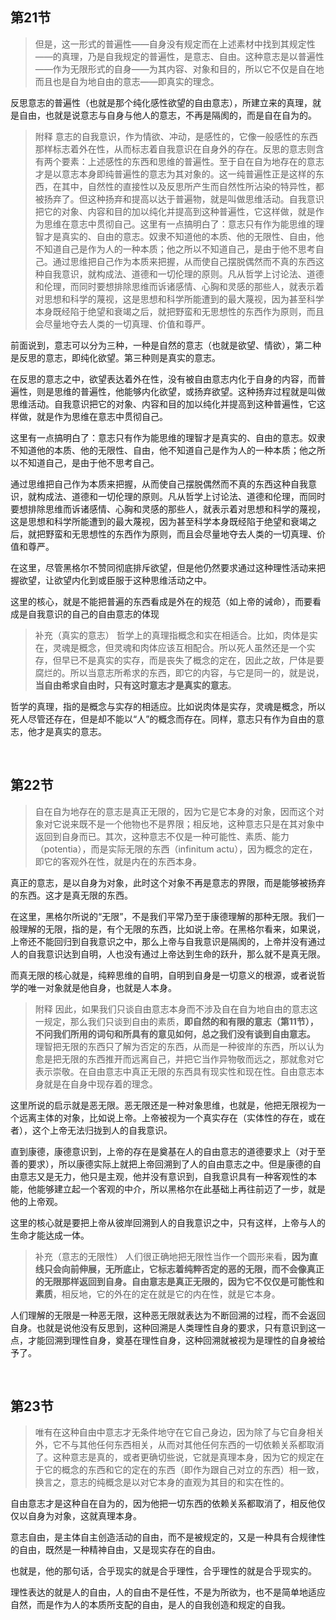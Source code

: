 <h2>第21节</h2><blockquote data-pid="HRiRHyld">但是，这一形式的普遍性——自身没有规定而在上述素材中找到其规定性——的真理，乃是自我规定的普遍性，是意志、自由。这种意志是以普遍性——作为无限形式的自身——为其内容、对象和目的，所以它不仅是自在地而且也是自为地自由的意志——即真实的理念。</blockquote><p data-pid="zhPf6Bxq">反思意志的普遍性（也就是那个纯化感性欲望的自由意志），所建立来的真理，就是自由，也就是说意志与自身与他人的意志，不再是隔阂的，而是自在自为的。</p><blockquote data-pid="e9KSjR_o">附释 意志的自我意识，作为情欲、冲动，是感性的，它像一般感性的东西那样标志着外在性，从而标志着自我意识在自身外的存在。反思的意志则含有两个要素：上述感性的东西和思维的普遍性。至于自在自为地存在的意志才是以意志本身即纯普遍性的意志为其对象的。这一纯普遍性正是这样的东西，在其中，自然性的直接性以及反思所产生而自然性所沾染的特异性，都被扬弃了。但这种扬弃和提高以达于普遍物，就是叫做思维活动。自我意识把它的对象、内容和目的加以纯化并提高到这种普遍性，它这样做，就是作为思维在意志中贯彻自己。这里有一点搞明白了：意志只有作为能思维的理智才是真实的、自由的意志。奴隶不知道他的本质、他的无限性、自由，他不知道自己是作为人的一种本质；他之所以不知道自己，是由于他不思考自己。通过思维把自己作为本质来把握，从而使自己摆脱偶然而不真的东西这种自我意识，就构成法、道德和一切伦理的原则。凡从哲学上讨论法、道德和伦理，而同时要想排除思维而诉诸感情、心胸和灵感的那些人，就表示着对思想和科学的蔑视，这是思想和科学所能遭到的最大蔑视，因为甚至科学本身既经陷于绝望和衰竭之后，就把野蛮和无思想性的东西作为原则，而且会尽量地夺去人类的一切真理、价值和尊严。</blockquote><p data-pid="aag3EM7-">前面说到，意志可以分为三种，一种是自然的意志（也就是欲望、情欲），第二种是反思的意志，即纯化欲望。第三种则是真实的意志。</p><p data-pid="jl3Di5Na">在反思的意志之中，欲望表达着外在性，没有被自由意志内化于自身的内容，而普遍性，则是思维的普遍性，他能够内化欲望，或扬弃欲望。这种扬弃过程就是叫做思维活动。自我意识把它的对象、内容和目的加以纯化并提高到这种普遍性，它这样做，就是作为思维在意志中贯彻自己。</p><p data-pid="bW_8Ugff">这里有一点搞明白了：意志只有作为能思维的理智才是真实的、自由的意志。奴隶不知道他的本质、他的无限性、自由，他不知道自己是作为人的一种本质；他之所以不知道自己，是由于他不思考自己。</p><p data-pid="yhXlEwH_">通过思维把自己作为本质来把握，从而使自己摆脱偶然而不真的东西这种自我意识，就构成法、道德和一切伦理的原则。凡从哲学上讨论法、道德和伦理，而同时要想排除思维而诉诸感情、心胸和灵感的那些人，就表示着对思想和科学的蔑视，这是思想和科学所能遭到的最大蔑视，因为甚至科学本身既经陷于绝望和衰竭之后，就把野蛮和无思想性的东西作为原则，而且会尽量地夺去人类的一切真理、价值和尊严。</p><p data-pid="siv5jxQi">在这里，尽管黑格尔不赞同彻底排斥欲望，但是他仍然要求通过这种理性活动来把握欲望，让欲望内化到或臣服于这种思维活动之中。</p><p data-pid="paJTRIFd">这里的核心，就是不能把普遍的东西看成是外在的规范（如上帝的诫命），而要看成是自我意识的自己的自由意志的体现</p><blockquote data-pid="T23ROoJh">补充（真实的意志） 哲学上的真理指概念和实在相适合。比如，肉体是实在，灵魂是概念，但灵魂和肉体应该互相配合。所以死人虽然还是一个实存，但早已不是真实的实存，而是丧失了概念的定在，因此之故，尸体是要腐烂的。所以当意志所希求的东西，即它的内容，与它是同一的，就是说，<b>当自由希求自由时，只有这时意志才是真实的意志</b>。</blockquote><p data-pid="miHr9Ndk">哲学的真理，指的是概念与实存的相适应。比如说肉体是实存，灵魂是概念，所以死人尽管还存在，但是却不能以“人”的概念而存在。同样，意志只有作为自由的意志，他才是真实的意志。</p><p><br></p><h2>第22节</h2><blockquote data-pid="kyUHaFPq">自在自为地存在的意志是真正无限的，因为它是它本身的对象，因而这个对象对它说来既不是一个他物也不是界限；相反地，这种意志只是在其对象中返回到自身而已。其次，这种意志不仅是一种可能性、素质、能力（potentia），而是实际无限的东西（infinitum actu），因为概念的定在，即它的客观外在性，就是内在的东西本身。</blockquote><p data-pid="_H5Gl-sd">真正的意志，是以自身为对象，此时这个对象不再是意志的界限，而是能够被扬弃的东西。这才是真无限的东西。</p><p data-pid="YfDd3yWM">在这里，黑格尔所说的“无限”，不是我们平常乃至于康德理解的那种无限。我们一般理解的无限，指的是，有个无限的东西，比如说上帝。在黑格尔看来，如果说，上帝还不能回归到自我意识之中，那么上帝与自我意识是隔阂的，上帝并没有通过人的自我意识达到自明，人也没有通过上帝达到生命的跃升，那么就不是真无限。</p><p data-pid="qC6tptRf">而真无限的核心就是，纯粹思维的自明，自明到自身是一切意义的根源，或者说哲学的唯一对象就是他自身，也就是人本身。</p><blockquote data-pid="5CZWQoCf">附释 因此，如果我们只谈自由意志本身而不涉及自在自为地自由的意志这一规定，那么我们只谈到自由的素质，<b>即自然的和有限的意志（第11节），不问我们所用的词句和所具有的意见如何，总之我们没有谈到自由意志。</b><br>理智把无限的东西只了解为否定的东西，从而是一种彼岸的东西，所以认为愈是把无限的东西推开而远离自己，并把它当作异物敬而远之，那就愈对它表示崇敬。在自由意志中真正无限的东西具有现实性和现在性。自由意志本身就是在自身中现存着的理念。</blockquote><p data-pid="WX_v9CQC">这里所说的启示就是恶无限。恶无限还是一种对象思维，也就是，他把无限视为一个远离主体的对象，比如说上帝。上帝被视为一个真实存在（实体性的存在，或在者），这个上帝无法归拢到人的自我意识。</p><p data-pid="TjJNaK0V">直到康德，康德意识到，上帝的存在是奠基在人的自由意志的道德要求上（对于至善的要求），所以康德实际上就把上帝回溯到了人的自由意志之中。但是康德的自由意志又是无力，他只是主观，他并没有意识到，自我意识具有一种客观性的本能，他能够建立起一个客观的中介，所以黑格尔在此基础上再往前迈了一步，就是他的上帝观。</p><p data-pid="lYVJOIxu">这里的核心就是要把上帝从彼岸回溯到人的自我意识之中，只有这样，上帝与人的生命才能达成一体。</p><blockquote data-pid="_D4tbOzM">补充（意志的无限性） 人们很正确地把无限性当作一个圆形来看，<b>因为直线只会向前伸展，无所底止，它标志着纯粹否定的恶的无限，而不会像真正的无限那样返回到自身。自由意志是真正无限的，因为它不仅仅是可能性和素质</b>，相反地，它的外在的定在就是它的内在性，就是它本身。</blockquote><p data-pid="0l0QKoi5">人们理解的无限是一种恶无限，这种恶无限就表达为不断回溯的过程，而不会返回自身。也就是说他没有反思到，这种回溯是人类理性自身的要求，只有意识到这一点，才能回溯到理性自身，奠基在理性自身，这种回溯就被视为是理性的自身被给予了。</p><p><br></p><h2>第23节</h2><blockquote data-pid="BYtahfxU">唯有在这种自由中意志才无条件地守在它自己身边，因为除了与它自身相关外，它不与其他任何东西相关，从而对其他任何东西的一切依赖关系都取消了。这种意志是真的，或者更确切些说，它就是真理本身，因为它的规定在于它的概念的东西和它的定在的东西（即作为跟自己对立的东西）相一致，换言之，意志的纯概念是以对它本身的直观为其目的和实在性的。</blockquote><p data-pid="S-g5YNgq">自由意志才是这种自在自为的，因为他把一切东西的依赖关系都取消了，相反他仅仅以自身为对象，这就真理本身。</p><p data-pid="g6ASfRp4">意志自由，是主体自主创造活动的自由，而不是被规定的，又是一种具有合规律性的自由，既然是一种精神自由，又是现实存在的自由。</p><p data-pid="8ZrHA4a5">也就是，他的那句话，合乎现实的就是合乎理性，合乎理性的就是合乎现实的。</p><p data-pid="Uem_kkcr">理性表达的就是人的自由，人的自由不是任性，不是为所欲为，也不是简单地适应自然，而是作为人的本质所支配的自由，是人的自我创造和规定的自我。</p><p></p>